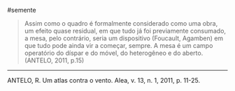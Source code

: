 #semente 



>Assim como o quadro é formalmente considerado como uma obra, um efeito quase residual, em que tudo já foi previamente consumado, a mesa, pelo contrário, seria um dispositivo (Foucault, Agamben) em que tudo pode ainda vir a começar, sempre. A mesa é um campo operatório do díspar e do móvel, do heterogêneo e do aberto. (ANTELO, 2011, p.15)



---
ANTELO, R. Um atlas contra o vento. Alea, v. 13, n. 1, 2011, p. 11-25.